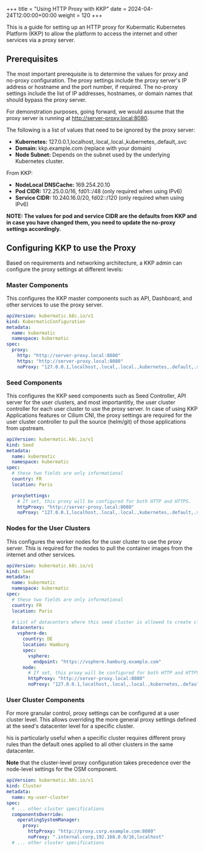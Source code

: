+++
title = "Using HTTP Proxy with KKP"
date = 2024-04-24T12:00:00+00:00
weight = 120
+++

This is a guide for setting up an HTTP proxy for Kubermatic Kubernetes Platform (KKP) to allow the platform to access the internet and other services via a proxy server.

## Prerequisites

The most important prerequisite is to determine the values for proxy and no-proxy configuration. The proxy settings include the proxy server's IP address or hostname and the port number, if required. The no-proxy settings include the list of IP addresses, hostnames, or domain names that should bypass the proxy server.

For demonstration purposes, going forward, we would assume that the proxy server is running at <http://server-proxy.local:8080>.

The following is a list of values that need to be ignored by the proxy server:

- **Kubernetes:** 127.0.0.1,localhost,.local,.local.,kubernetes,.default,.svc
- **Domain:** kkp.example.com (replace with your domain)
- **Node Subnet:** Depends on the subnet used by the underlying Kubernetes cluster.

From KKP:

- **NodeLocal DNSCache:** 169.254.20.10
- **Pod CIDR:** 172.25.0.0/16, fd01::/48 (only required when using IPv6)
- **Service CIDR:** 10.240.16.0/20, fd02::/120 (only required when using IPv6)

**NOTE: The values for pod and service CIDR are the defaults from KKP and in case you have changed them, you need to update the no-proxy settings accordingly.**

## Configuring KKP to use the Proxy

Based on requirements and networking architecture, a KKP admin can configure the proxy settings at different levels:

### Master Components

This configures the KKP master components such as API, Dashboard, and other services to use the proxy server.

```yaml
apiVersion: kubermatic.k8c.io/v1
kind: KubermaticConfiguration
metadata:
  name: kubermatic
  namespace: kubermatic
spec:
  proxy:
    http: "http://server-proxy.local:8080"
    https: "http://server-proxy.local:8080"
    noProxy: "127.0.0.1,localhost,.local,.local.,kubernetes,.default,.svc, 169.254.20.10, 172.25.0.0/16, 10.240.16.0/20, kkp.example.com"
```

### Seed Components

This configures the KKP seed components such as Seed Controller, API server for the user clusters, and most importantitly, the user cluster controller for each user cluster to use the proxy server. In case of using KKP Applications features or Cilium CNI, the proxy settings are required for the user cluster controller to pull the source (helm/git) of those applications from upstream.

```yaml
apiVersion: kubermatic.k8c.io/v1
kind: Seed
metadata:
  name: kubermatic
  namespace: kubermatic
spec:
  # these two fields are only informational
  country: FR
  location: Paris

  proxySettings:
    # If set, this proxy will be configured for both HTTP and HTTPS.
    httpProxy: "http://server-proxy.local:8080"
    noProxy: "127.0.0.1,localhost,.local,.local.,kubernetes,.default,.svc, 169.254.20.10, 172.25.0.0/16, 10.240.16.0/20, kkp.example.com"
```

### Nodes for the User Clusters

This configures the worker nodes for the user cluster to use the proxy server. This is required for the nodes to pull the container images from the internet and other services.

```yaml
apiVersion: kubermatic.k8c.io/v1
kind: Seed
metadata:
  name: kubermatic
  namespace: kubermatic
spec:
  # these two fields are only informational
  country: FR
  location: Paris

  # List of datacenters where this seed cluster is allowed to create clusters.
  datacenters:
    vsphere-de:
      country: DE
      location: Hamburg
      spec:
        vsphere:
          endpoint: "https://vsphere.hamburg.example.com"
      node:
        # If set, this proxy will be configured for both HTTP and HTTPS.
        httpProxy: "http://server-proxy.local:8080"
        noProxy: "127.0.0.1,localhost,.local,.local.,kubernetes,.default,.svc, 169.254.20.10, 172.25.0.0/16, 10.240.16.0/20, kkp.example.com"
```

### User Cluster Components

For more granular control, proxy settings can be configured at a user cluster level. This allows overriding the more general proxy settings defined at the seed's datacenter level for a specific cluster.

his is particularly useful when a specific cluster requires different proxy rules than the default ones applied to all other clusters in the same datacenter.

**Note** that the cluster-level proxy configuration takes precedence over the node-level settings for the OSM component.

```yaml
apiVersion: kubermatic.k8c.io/v1
kind: Cluster
metadata:
  name: my-user-cluster
spec:
  # ... other cluster specifications
  componentsOverride:
    operatingSystemManager:
      proxy:
        httpProxy: "http://proxy.corp.example.com:8080"
        noProxy: ".internal.corp,192.168.0.0/16,localhost"
  # ... other cluster specifications
```
